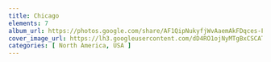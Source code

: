 ```yaml
---
title: Chicago
elements: 7
album_url: https://photos.google.com/share/AF1QipNukyfjWvAaemAkFDqces-FUeHEFs-mcVxaolwvWabBL3R8-lizI2RL1xAEcPnbYg?key=SWlPZk1mN3QzU1FqRjZEcTBka0h3aGllRjAxUHpR
cover_image_url: https://lh3.googleusercontent.com/dD4RO1ojNyMTgBxCSCATdRbX6awhTeaN5FOk-dmQcSYpbyui7JHKFM3cGcyGCz2pQM2PCktAbZGKVnaxu-hNsn1hQLD_QIuDH-SqZaP2d4zu643wD8zHKpi8on06O3LJ_JIY-7BsozvkSEjJwg_bfTWSTCLq4uEqyZrbB7-jiHVMUpRQNVrjwMeV7pq30v8Azhgup0mWPr2V4e4LCLUSLiaGOJ9LkWmxxOx-LHuKExfK_P7EAYQbRBcPxvuD_LtXWlEr04r50TO0kH1Ch1nPO1Ysaa2smoGtmpbHf8XfVLlVPeBVCOrcWjtMUtMXvzHYao11IQdNnQG1xW9Wkn3eFqumw1JTgdtNlH0bQEcNdl-MRLgjD2AhWoiOs66Gr4vC4wtIzxU3XP1PDUaXNGP7rvg8BvfUrUjOIGGnySwmsifRvCqL7ebMlkt7XqUwN_7pcu0D_hxDI27Gp-_G2xn90FdnVADdaM6FI3e9ipc8XnAmwUsLb8yzRPKmovDwUPwxHygfY7EwY5xZR5EpgxUcJSuty-Z6EPK7wkxA_qpsVd2JqumuLcxaPf2eTTKJAoQqssp-CONB6sAZEPrPL66tgU8wAbCkBujYSnRZ3YFpqv56cTcWXcA_1_lmdRS92x_H6aDYeSccQv_IKtqS_ilQ_9EilQ=s195-p-k-no
categories: [ North America, USA ]
---
```

